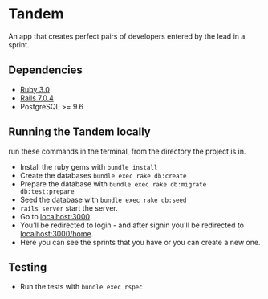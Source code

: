 # Tandem

An app that creates perfect pairs of developers entered by the lead in a sprint.

## Dependencies

- [Ruby 3.0](http://www.ruby-lang.org/en/)
- [Rails 7.0.4](http://rubyonrails.org/)
- PostgreSQL >= 9.6

## Running the Tandem locally

run these commands in the terminal, from the directory the project is in.

- Install the ruby gems with `bundle install`
- Create the databases `bundle exec rake db:create`
- Prepare the database with `bundle exec rake db:migrate db:test:prepare`
- Seed the database with `bundle exec rake db:seed`
- `rails server` start the server.
- Go to [localhost:3000](http://localhost:3000)
- You'll be redirected to login - and after signin you'll be redirected to [localhost:3000/home](http://localhost:3000/home).
- Here you can see the sprints that you have or you can create a new one.

## Testing

- Run the tests with `bundle exec rspec`
